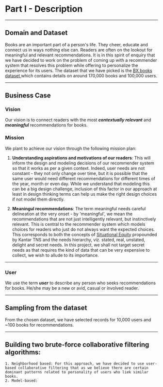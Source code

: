 # Part I - Description  
  
---  
## Domain and Dataset  
  
Books are an important part of a person's life. They cheer, educate and connect us in ways nothing else can. Readers are often on the lookout for meaningful and relevant recommendations. It is in this spirit of enquiry that we have decided to work on the problem of coming up with a recommender system that resolves this problem while offering to personalize the experience for its users. The dataset that we have picked is the [BX books dataset ](http://www2.informatik.uni-freiburg.de/~cziegler/BX/) which contains details on around 170,000 books and 100,000 users.  
  
---  
## Business Case  
  
### Vision  
Our vision is to connect readers with the most _**contextually relevant**_ and _**meaningful**_ recommendations for books.  
  
### Mission  
We plant to achieve our vision through the following mission plan:  
1. **Understanding aspirations and motivations of our readers**:  This will inform the design and modeling decisions of our recommender system so that it works as per a given context. Indeed, user needs are not constant - they not only change over time, but it is possible that the same user would need different recommendations for different times of the year, month or even day. While we understand that modeling this can be a big design challenge, inclusion of this factor in our approach at least in design thinking terms can help us make the right design choices if not model them directly.  
  
2. **Meaningul recommendations**: The term meaningful needs careful delineation at the very onset - by 'meaningful',  we mean the recommendations that are not just intelligently relevant, but instinctively relevant. This is central to the recommender system which models choices for readers who just do not always want the expected choices. This corresponds to both the concepts of [Situational Equity](http://www.tnsglobal.com/what-we-do/by-expertise/brand-communication/brand-communication/situational-equity) propounded by Kantar TNS and the needs hierarchy, viz. stated, real, unstated, delight and secret needs. In this project, we shall not target secret needs as that requires the kind of data that can be very expensive to collect, we wish to allude to its importance.  
  
---  

### User  
We use the term _**user**_ to describe any person who seeks recommendations for books. He/she may be a new or avid, casual or involved reader.  
  
---  
## Sampling from the dataset  
  
From the chosen dataset, we have selected records for 10,000 users and ~100 books for recommendations.  
  
---  
## Building two brute-force collaborative filtering algorithms:  
	1. Neighborhood based: For this approach, we have decided to use user-based collaborative filtering that as we believe there are certain dominant patterns related to personality of users who liek similar books.  
	2. Model-based: 
  
